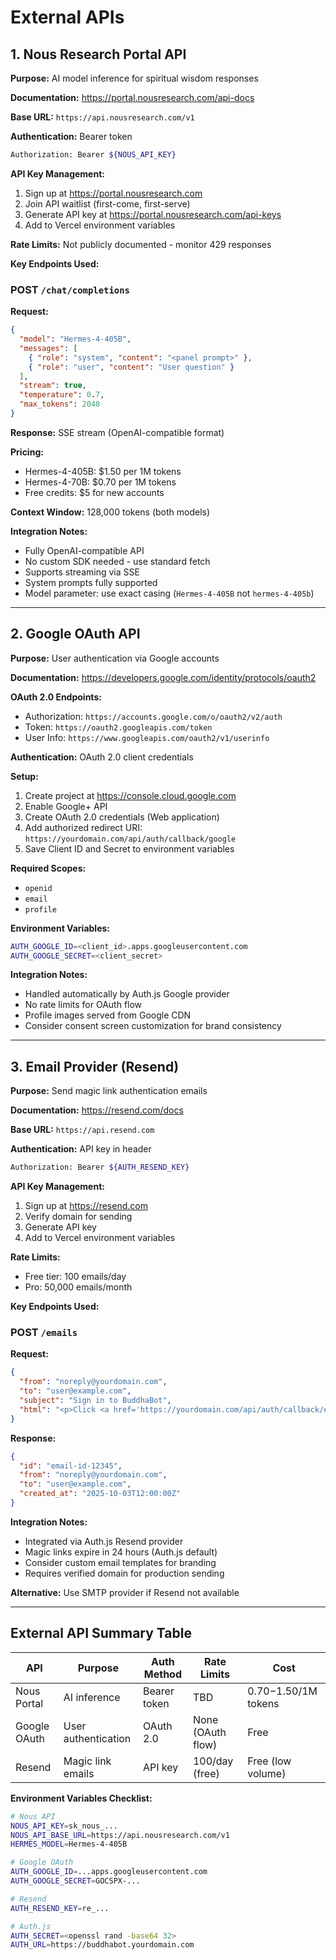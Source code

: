 # External APIs

## 1. Nous Research Portal API

**Purpose:** AI model inference for spiritual wisdom responses

**Documentation:** https://portal.nousresearch.com/api-docs

**Base URL:** `https://api.nousresearch.com/v1`

**Authentication:** Bearer token

```bash
Authorization: Bearer ${NOUS_API_KEY}
```

**API Key Management:**
1. Sign up at https://portal.nousresearch.com
2. Join API waitlist (first-come, first-serve)
3. Generate API key at https://portal.nousresearch.com/api-keys
4. Add to Vercel environment variables

**Rate Limits:** Not publicly documented - monitor 429 responses

**Key Endpoints Used:**

### POST `/chat/completions`

**Request:**
```json
{
  "model": "Hermes-4-405B",
  "messages": [
    { "role": "system", "content": "<panel prompt>" },
    { "role": "user", "content": "User question" }
  ],
  "stream": true,
  "temperature": 0.7,
  "max_tokens": 2048
}
```

**Response:** SSE stream (OpenAI-compatible format)

**Pricing:**
- Hermes-4-405B: $1.50 per 1M tokens
- Hermes-4-70B: $0.70 per 1M tokens
- Free credits: $5 for new accounts

**Context Window:** 128,000 tokens (both models)

**Integration Notes:**
- Fully OpenAI-compatible API
- No custom SDK needed - use standard fetch
- Supports streaming via SSE
- System prompts fully supported
- Model parameter: use exact casing (`Hermes-4-405B` not `hermes-4-405b`)

---

## 2. Google OAuth API

**Purpose:** User authentication via Google accounts

**Documentation:** https://developers.google.com/identity/protocols/oauth2

**OAuth 2.0 Endpoints:**
- Authorization: `https://accounts.google.com/o/oauth2/v2/auth`
- Token: `https://oauth2.googleapis.com/token`
- User Info: `https://www.googleapis.com/oauth2/v1/userinfo`

**Authentication:** OAuth 2.0 client credentials

**Setup:**
1. Create project at https://console.cloud.google.com
2. Enable Google+ API
3. Create OAuth 2.0 credentials (Web application)
4. Add authorized redirect URI: `https://yourdomain.com/api/auth/callback/google`
5. Save Client ID and Secret to environment variables

**Required Scopes:**
- `openid`
- `email`
- `profile`

**Environment Variables:**
```bash
AUTH_GOOGLE_ID=<client_id>.apps.googleusercontent.com
AUTH_GOOGLE_SECRET=<client_secret>
```

**Integration Notes:**
- Handled automatically by Auth.js Google provider
- No rate limits for OAuth flow
- Profile images served from Google CDN
- Consider consent screen customization for brand consistency

---

## 3. Email Provider (Resend)

**Purpose:** Send magic link authentication emails

**Documentation:** https://resend.com/docs

**Base URL:** `https://api.resend.com`

**Authentication:** API key in header

```bash
Authorization: Bearer ${AUTH_RESEND_KEY}
```

**API Key Management:**
1. Sign up at https://resend.com
2. Verify domain for sending
3. Generate API key
4. Add to Vercel environment variables

**Rate Limits:**
- Free tier: 100 emails/day
- Pro: 50,000 emails/month

**Key Endpoints Used:**

### POST `/emails`

**Request:**
```json
{
  "from": "noreply@yourdomain.com",
  "to": "user@example.com",
  "subject": "Sign in to BuddhaBot",
  "html": "<p>Click <a href='https://yourdomain.com/api/auth/callback/email?token=xxx'>here</a> to sign in.</p>"
}
```

**Response:**
```json
{
  "id": "email-id-12345",
  "from": "noreply@yourdomain.com",
  "to": "user@example.com",
  "created_at": "2025-10-03T12:00:00Z"
}
```

**Integration Notes:**
- Integrated via Auth.js Resend provider
- Magic links expire in 24 hours (Auth.js default)
- Consider custom email templates for branding
- Requires verified domain for production sending

**Alternative:** Use SMTP provider if Resend not available

---

## External API Summary Table

| API | Purpose | Auth Method | Rate Limits | Cost |
|-----|---------|-------------|-------------|------|
| Nous Portal | AI inference | Bearer token | TBD | $0.70-$1.50/1M tokens |
| Google OAuth | User authentication | OAuth 2.0 | None (OAuth flow) | Free |
| Resend | Magic link emails | API key | 100/day (free) | Free (low volume) |

**Environment Variables Checklist:**
```bash
# Nous API
NOUS_API_KEY=sk_nous_...
NOUS_API_BASE_URL=https://api.nousresearch.com/v1
HERMES_MODEL=Hermes-4-405B

# Google OAuth
AUTH_GOOGLE_ID=...apps.googleusercontent.com
AUTH_GOOGLE_SECRET=GOCSPX-...

# Resend
AUTH_RESEND_KEY=re_...

# Auth.js
AUTH_SECRET=<openssl rand -base64 32>
AUTH_URL=https://buddhabot.yourdomain.com
```
